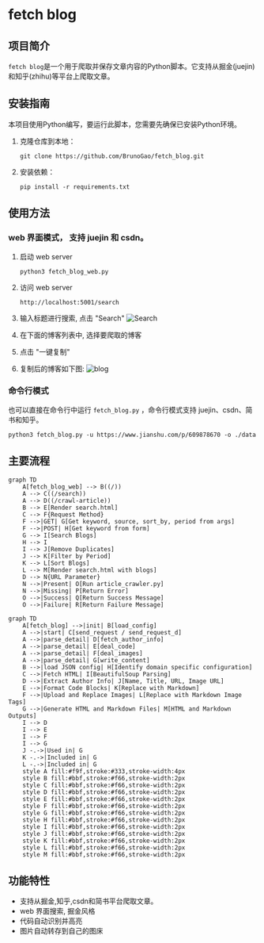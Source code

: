 # fetch blog

## 项目简介

`fetch blog`是一个用于爬取并保存文章内容的Python脚本。它支持从掘金(juejin)和知乎(zhihu)等平台上爬取文章。

## 安装指南

本项目使用Python编写，要运行此脚本，您需要先确保已安装Python环境。

1. 克隆仓库到本地：

   ```
   git clone https://github.com/BrunoGao/fetch_blog.git
   ```

2. 安装依赖：

   ```
   pip install -r requirements.txt
   ```

## 使用方法
### web 界面模式， 支持 juejin 和 csdn。

1. 启动 web server

   ```
   python3 fetch_blog_web.py
   ```

2. 访问 web server

   ```
   http://localhost:5001/search
   ```

3. 输入标题进行搜索, 点击 "Search" 
   ![Search](https://heguang-tech-1300607181.cos.ap-shanghai.myqcloud.com/uPic/image.png)

4. 在下面的博客列表中, 选择要爬取的博客

5. 点击 "一键复制" 

6. 复制后的博客如下图:
   ![blog](https://heguang-tech-1300607181.cos.ap-shanghai.myqcloud.com/uPic/image-1.png)

### 命令行模式
   也可以直接在命令行中运行 `fetch_blog.py` ，命令行模式支持 juejin、csdn、简书和知乎。
   ```
   python3 fetch_blog.py -u https://www.jianshu.com/p/609878670 -o ./data
   ```

## 主要流程

```mermaid
graph TD
    A[fetch_blog_web] --> B((/))
    A --> C((/search))
    A --> D((/crawl-article))
    B --> E[Render search.html]
    C --> F{Request Method}
    F -->|GET| G[Get keyword, source, sort_by, period from args]
    F -->|POST| H[Get keyword from form]
    G --> I[Search Blogs]
    H --> I
    I --> J[Remove Duplicates]
    J --> K[Filter by Period]
    K --> L[Sort Blogs]
    L --> M[Render search.html with blogs]
    D --> N{URL Parameter}
    N -->|Present| O[Run article_crawler.py]
    N -->|Missing| P[Return Error]
    O -->|Success| Q[Return Success Message]
    O -->|Failure| R[Return Failure Message]
```
```mermaid   
graph TD
    A[fetch_blog] -->|init| B[load_config]
    A -->|start| C[send_request / send_request_d]
    A -->|parse_detail| D[fetch_author_info]
    A -->|parse_detail| E[deal_code]
    A -->|parse_detail| F[deal_images]
    A -->|parse_detail| G[write_content]
    B -->|load JSON config| H[Identify domain specific configuration]
    C -->|Fetch HTML| I[BeautifulSoup Parsing]
    D -->|Extract Author Info| J[Name, Title, URL, Image URL]
    E -->|Format Code Blocks| K[Replace with Markdown]
    F -->|Upload and Replace Images| L[Replace with Markdown Image Tags]
    G -->|Generate HTML and Markdown Files| M[HTML and Markdown Outputs]
    I --> D
    I --> E
    I --> F
    I --> G
    J -.->|Used in| G
    K -.->|Included in| G
    L -.->|Included in| G
    style A fill:#f9f,stroke:#333,stroke-width:4px
    style B fill:#bbf,stroke:#f66,stroke-width:2px
    style C fill:#bbf,stroke:#f66,stroke-width:2px
    style D fill:#bbf,stroke:#f66,stroke-width:2px
    style E fill:#bbf,stroke:#f66,stroke-width:2px
    style F fill:#bbf,stroke:#f66,stroke-width:2px
    style G fill:#bbf,stroke:#f66,stroke-width:2px
    style H fill:#bbf,stroke:#f66,stroke-width:2px
    style I fill:#bbf,stroke:#f66,stroke-width:2px
    style J fill:#bbf,stroke:#f66,stroke-width:2px
    style K fill:#bbf,stroke:#f66,stroke-width:2px
    style L fill:#bbf,stroke:#f66,stroke-width:2px
    style M fill:#bbf,stroke:#f66,stroke-width:2px
```

## 功能特性

- 支持从掘金,知乎,csdn和简书平台爬取文章。
- web 界面搜索, 掘金风格
- 代码自动识别并高亮
- 图片自动转存到自己的图床